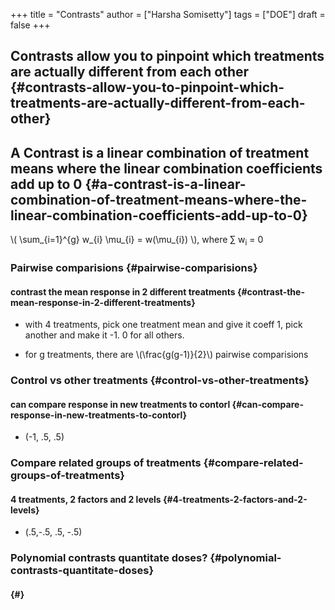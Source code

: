 +++
title = "Contrasts"
author = ["Harsha Somisetty"]
tags = ["DOE"]
draft = false
+++

## Contrasts allow you to pinpoint which treatments are actually different from each other {#contrasts-allow-you-to-pinpoint-which-treatments-are-actually-different-from-each-other}


## A **Contrast** is a linear  combination of treatment means where the linear combination coefficients add up to 0 {#a-contrast-is-a-linear-combination-of-treatment-means-where-the-linear-combination-coefficients-add-up-to-0}

\\( \sum\_{i=1}^{g} w\_{i} \mu\_{i} = w(\mu\_{i}) \\),  where &sum; w<sub>i</sub> = 0


### Pairwise comparisions {#pairwise-comparisions}


#### contrast the mean response in 2 different treatments {#contrast-the-mean-response-in-2-different-treatments}

<!--list-separator-->

-  with 4 treatments, pick one treatment mean and give it coeff 1, pick another and make it -1. 0 for all others.

<!--list-separator-->

-  for g treatments, there are \\(\frac{g(g-1)}{2}\\) pairwise comparisions


### Control vs other treatments {#control-vs-other-treatments}


#### can compare response in new treatments to contorl {#can-compare-response-in-new-treatments-to-contorl}

<!--list-separator-->

-  (-1, .5, .5)


### Compare related groups of treatments {#compare-related-groups-of-treatments}


#### 4 treatments, 2 factors and 2 levels {#4-treatments-2-factors-and-2-levels}

<!--list-separator-->

-  (.5,-.5, .5, -.5)


### Polynomial contrasts quantitate doses? {#polynomial-contrasts-quantitate-doses}


####  {#}